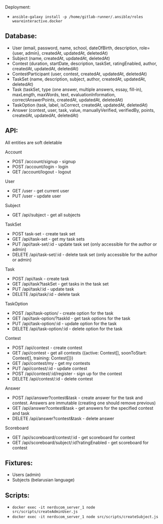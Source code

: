  Deployment:
- `ansible-galaxy install -p /home/gitlab-runner/.ansible/roles weareinteractive.docker`

Database:
-

- User (email, password, name, school, dateOfBirth, description, role={user, admin}, createdAt, updatedAt, deletedAt)
- Subject (name, createdAt, updatedAt, deletedAt)
- Contest (duration, startDate, description, taskSet, ratingEnabled, author, createdAt, updatedAt, deletedAt)
- ContestParticipant (user, contest, createdAt, updatedAt, deletedAt)
- TaskSet (name, description, subject, author, createdAt, updatedAt, deletedAt)
- Task (taskSet, type (one answer, multiple answers, essay, fill-in), maxLength, maxWords, text, evaluationInformation, correctAnswerPoints, createdAt, updatedAt, deletedAt)
- TaskOption (task, label, isCorrect, createdAt, updatedAt, deletedAt)
- Answer (contest, user, task, value, manuallyVerified, verifiedBy, points, createdAt, updatedAt, deletedAt)


API:
- 

All entities are soft deletable

Account
- POST /account/signup - signup
- POST /account/login - login
- GET /account/logout - logout

User
- GET /user - get current user
- PUT /user - update user 
  
Subject
- GET /api/subject - get all subjects
  
TaskSet
- POST task-set - create task set
- GET /api/task-set - get my task sets
- PUT /api/task-set/:id - update task set (only accessible for the author or admin)
- DELETE /api/task-set/:id - delete task set (only accessible for the author or admin)
  
Task
- POST /api/task - create task 
- GET /api/task?taskSet - get tasks in the task set
- PUT /api/task/:id - update task
- DELETE /api/task/:id - delete task
  
TaskOption
- POST /api/task-option/ - create option for the task
- GET /api/task-option/?taskId - get task options for the task
- PUT /api/task-option/:id - update option for the task
- DELETE /api/task-option/:id - delete option for the task
  
Contest
- POST /api/contest - create contest
- GET /api/contest - get all contests ({active: Contest[], soonToStart: Contest[], training: Contest[]})
- GET /api/contest/my - get my contests 
- PUT /api/contest/:id - update contest
- POST /api/contest/:id/register - sign up for the contest
- DELETE /api/contest/:id - delete contest
  
Answer
- POST /api/answer?contest&task - create answer for the task and contest. Answers are immutable (creating one should remove previous)
- GET /api/answer?contest&task - get answers for the specified contest and task
- DELETE /api/answer?contest&task - delete answer
  
Scoreboard
- GET /api/scoreboard/contest/:id - get scoreboard for contest 
- GET /api/scoreboard/subject/:id?ratingEnabled - get scoreboard for contest 

Fixtures:
-

- Users (admin)
- Subjects (belarusian language)


Scripts:
-

- `docker exec -it nerdscom_server_1 node src/scripts/createAdminUser.js`
- `docker exec -it nerdscom_server_1 node src/scripts/createSubject.js`
